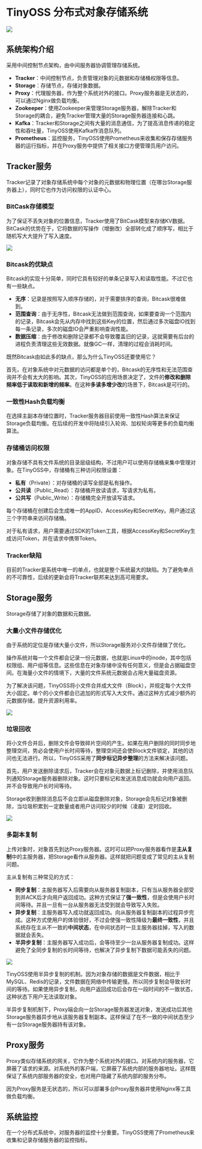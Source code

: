 # TinyOSS 分布式对象存储系统

![](https://images-1257369645.cos.ap-chengdu.myqcloud.com/FastOSS/FastOSS%E6%9E%B6%E6%9E%84.png)



## 系统架构介绍

采用中间控制节点架构，由中间服务器协调管理存储系统。

- **Tracker**：中间控制节点，负责管理对象的元数据和存储桶权限等信息。
- **Storage**：存储节点，存储对象数据。
- **Proxy**：代理服务器，作为整个系统对外的接口。Proxy服务器是无状态的，可以通过Nginx做负载均衡。
- **Zookeeper**：使用Zookeeper来管理Storage服务器，解除Tracker和Storage的耦合，避免Tracker管理大量的Storage服务器连接和心跳。
- **Kafka**：Tracker和Storage之间有大量的消息通信，为了提高消息传递的稳定性和吞吐量，TinyOSS使用Kafka作消息队列。
- **Prometheus**：监控服务，TinyOSS使用Prometheus来收集和保存存储服务器的运行指标，并在Proxy服务中提供了相关接口方便管理员用户访问。

## Tracker服务

Tracker记录了对象存储系统中每个对象的元数据和物理位置（在哪台Storage服务器上），同时它也作为访问权限的认证中心。

### BitCask存储模型

为了保证不丢失对象的位置信息，Tracker使用了BitCask模型来存储KV数据。BitCask的优势在于，它将数据的写操作（增删改）全部转化成了顺序写，相比于随机写大大提升了写入速度。

![](https://images-1257369645.cos.ap-chengdu.myqcloud.com/FastOSS/bitCask%E5%AD%98%E5%82%A8%E6%A8%A1%E5%9E%8B.png)

### Bitcask的优缺点

Bitcask的实现十分简单，同时它具有较好的单条记录写入和读取性能。不过它也有一些缺点。

- **无序**：记录是按照写入顺序存储的，对于需要排序的查询，Bitcask很难做到。
- **范围查询**：由于无序性，Bitcask无法做到范围查询，如果要查询一个范围内的记录，Bitcask会先从内存中找到这些Key的位置，然后通过多次磁盘IO找到每一条记录，多次的磁盘IO会严重影响查询性能。
- **数据压缩**：由于修改和删除记录都不会导致覆盖旧的记录，这就需要有后台的进程负责清理这些无效数据。就像GC一样，清理的过程会消耗时间。

既然Bitcask由如此多的缺点，那么为什么TinyOSS还要使用它？

首先，在对象系统中对元数据的访问都是单个的，Bitcask的无序性和无法范围查询并不会有太大的影响。其次，TinyOSS的应用场景决定了，文件的**修改和删除频率低于读取和新增的频率**。在这种**多读多增少改**的场景下，Bitcask是可行的。

### 一致性Hash负载均衡

在选择主副本存储位置时，Tracker服务器目前使用一致性Hash算法来保证Storage负载均衡。在后续的开发中将陆续引入轮询、加权轮询等更多的负载均衡算法。

### 存储桶访问权限

对象存储不具有文件系统的目录层级结构，不过用户可以使用存储桶来集中管理对象。在TinyOSS中，存储桶有三种访问权限设置：

- **私有**（Private）：对存储桶的读写全部是私有操作。
- **公共读**（Public_Read）：存储桶开放读请求，写请求为私有。
- **公共写**（Public_Write）：存储桶完全开放读写请求。

每个存储桶在创建后会生成唯一的AppID、AccessKey和SecretKey。用户通过这三个字符串来访问存储桶。

对于私有请求，用户需要通过SDK的Token工具，根据AccessKey和SecretKey生成访问Token，并在请求中携带Token。

### Tracker缺陷

目前的Tracker是系统中唯一的单点，也就是整个系统最大的缺陷。为了避免单点的不可靠性，后续的更新会将Tracker联邦来达到高可用要求。

## Storage服务

Storage存储了对象的数据和元数据。

### 大量小文件存储优化

由于系统的定位是存储大量小文件，所以Storage服务对小文件存储做了优化。

操作系统对每一个文件都会记录一份元数据，也就是Linux中的inode，其中包括权限组、用户组等信息。这些信息在对象存储中没有任何意义，但是会占据磁盘空间。在海量小文件的情境下，大量的文件系统元数据会占用大量磁盘资源。

为了解决该问题，TinyOSS将小文件合并成大文件（Block），并规定每个大文件大小固定。单个的小文件都会已追加的形式写入大文件。通过这种方式减少额外的元数据存储，提升资源利用率。

![](https://images-1257369645.cos.ap-chengdu.myqcloud.com/FastOSS/chunk.png)

### 垃圾回收

将小文件合并后，删除文件会导致碎片空间的产生。如果在用户删除的同时同步地整理空间，势必会使用户长时间等待，整理空间还会使Block文件锁定，其他的访问也无法进行。所以，TinyOSS采用了**同步标记异步整理**的方法来解决该问题。

首先，用户发送删除请求后，Tracker会在对象元数据上标记删除，并使用消息队列通知Storage服务器删除对象。这时只要标记和发送消息成功就会向用户返回。并不会导致用户长时间等待。

Storage收到删除消息后不会立即从磁盘删除对象，Storage会先标记对象被删除，当垃圾积累到一定数量或者用户访问较少的时候（凌晨）定时回收。

![](https://images-1257369645.cos.ap-chengdu.myqcloud.com/FastOSS/%E5%9E%83%E5%9C%BE%E5%9B%9E%E6%94%B6.png)



### 多副本复制

上传对象时，对象首先到达Proxy服务器。这时可以把Proxy服务器看作是**主从复制**中的主服务器，把Storage看作从服务器。这样就把问题变成了常见的主从复制问题。

主从复制有三种常见的方式：

- **同步复制**：主服务器写入后需要向从服务器复制副本，只有当从服务器全部受到并ACK后才向用户返回成功。这种方式保证了**强一致性**，但是会使用户长时间等待。并且一旦有一台从服务器无法受到就会导致写入失败。
- **异步复制**：主服务器写入成功就返回成功。向从服务器复制副本的过程异步完成。这种方式使用户的体验很好，不过会使强一致性降级为**最终一致性**，并且系统存在主从不一致的**中间状态**，在中间状态时一旦主服务器挂掉，写入的数据就会丢失。
- **半异步复制**：主服务器写入成功后，会等待至少一台从服务器复制成功。这样避免了全同步复制的长时间等待，也解决了异步复制下数据可能丢失的问题。

![](https://images-1257369645.cos.ap-chengdu.myqcloud.com/FastOSS/fig5-2.png)

TinyOSS使用半异步复制的机制。因为对象存储的数据是文件数据，相比于MySQL、Redis的记录，文件数据在网络中传输更慢。所以同步复制会导致长时间的等待。如果使用异步复制，向用户返回成功后会存在一段时间的不一致状态，这种状态下用户无法读取对象。

半异步复制机制下，Proxy端会向一台Storage服务器发送对象，发送成功后其他Storage服务器异步地从该服务器复制副本。这样保证了在不一致的中间状态至少有一台Storage服务器持有该对象。

## Proxy服务

Proxy类似存储系统的网关，它作为整个系统对外的接口。对系统内的服务器，它屏蔽了请求的来源。对系统外的客户端，它屏蔽了系统内部的服务器地址。这样既保证了系统内部服务器的安全，也对用户隐藏了系统内部的服务分布。

因为Proxy服务是无状态的，所以可以部署多台Proxy服务器并使用Nginx等工具做负载均衡。

## 系统监控

在一个分布式系统中，对服务器的监控十分重要。TinyOSS使用了Prometheus来收集和记录存储服务器的监控指标。


